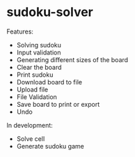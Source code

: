 # sudoku-solver
Features:
- Solving sudoku
- Input validation
- Generating different sizes of the board
- Clear the board
- Print sudoku
- Download board to file
- Upload file
- File Validation
- Save board to print or export
- Undo

In development:
- Solve cell
- Generate sudoku game